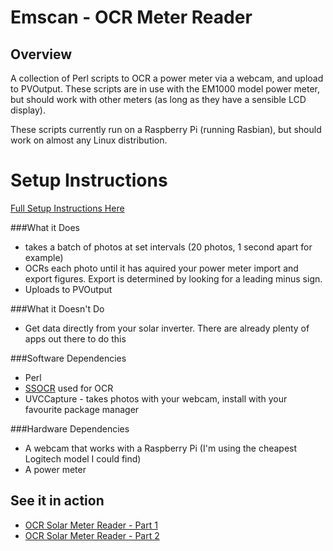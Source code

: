 Emscan - OCR Meter Reader
=========================

Overview
---------

A collection of Perl scripts to OCR a power meter via a webcam, and upload to PVOutput. These scripts are in use with the EM1000 model power meter, but should work with other meters (as long as they have a sensible LCD display).

These scripts currently run on a Raspberry Pi (running Rasbian), but should work on almost any Linux distribution.

Setup Instructions
==================

[Full Setup Instructions Here](../blob/master/SETUP.md)

###What it Does

- takes a batch of photos at set intervals (20 photos, 1 second apart for example)
- OCRs each photo until it has aquired your power meter import and export figures. Export is determined by looking for a leading minus sign.
- Uploads to PVOutput

###What it Doesn't Do

- Get data directly from your solar inverter. There are already plenty of apps out there to do this

###Software Dependencies

- Perl
- [SSOCR](http://www.unix-ag.uni-kl.de/~auerswal/ssocr/) used for OCR
- UVCCapture - takes photos with your webcam, install with your favourite package manager

###Hardware Dependencies

- A webcam that works with a Raspberry Pi (I'm using the cheapest Logitech model I could find)
- A power meter

See it in action
----------------

- [OCR Solar Meter Reader - Part 1](http://diydeveloper.io/tech/2014/05/19/ocr-solar-meter-reader-part1/)
- [OCR Solar Meter Reader - Part 2](http://diydeveloper.io/tech/2014/05/19/ocr-solar-meter-reader-part2/)

